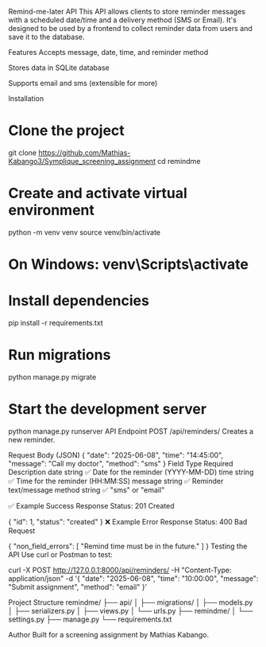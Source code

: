 Remind-me-later API
This API allows clients to store reminder messages with a scheduled date/time and a delivery method (SMS or Email). It's designed to be used by a frontend to collect reminder data from users and save it to the database.

Features
Accepts message, date, time, and reminder method

Stores data in  SQLite database

Supports email and sms (extensible for more)

Installation
# Clone the project
git clone https://github.com/Mathias-Kabango3/Symplique_screening_assignment
cd remindme

# Create and activate virtual environment
python -m venv venv
source venv/bin/activate  
# On Windows: venv\Scripts\activate

# Install dependencies
pip install -r requirements.txt

# Run migrations
python manage.py migrate

# Start the development server
python manage.py runserver
API Endpoint
POST /api/reminders/
Creates a new reminder.

Request Body (JSON)
{
  "date": "2025-06-08",
  "time": "14:45:00",
  "message": "Call my doctor",
  "method": "sms"
}
Field	Type	Required	Description
date	string	✅	Date for the reminder (YYYY-MM-DD)
time	string	✅	Time for the reminder (HH:MM:SS)
message	string	✅	Reminder text/message
method	string	✅	"sms" or "email"

✅ Example Success Response
Status: 201 Created

{
  "id": 1,
  "status": "created"
}
❌ Example Error Response
Status: 400 Bad Request

{
  "non_field_errors": [
    "Remind time must be in the future."
  ]
}
Testing the API
Use curl or Postman to test:

curl -X POST http://127.0.0.1:8000/api/reminders/ 
  -H "Content-Type: application/json" 
  -d '{
    "date": "2025-06-08",
    "time": "10:00:00",
    "message": "Submit assignment",
    "method": "email"
  }'


Project Structure
remindme/
├── api/
│   ├── migrations/
│   ├── models.py
│   ├── serializers.py
│   ├── views.py
│   └── urls.py
├── remindme/
│   └── settings.py
├── manage.py
└── requirements.txt

Author
Built for a screening assignment by Mathias Kabango.

